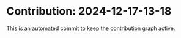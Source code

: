 # Contribution: 2024-12-17-13-18
This is an automated commit to keep the contribution graph active.
